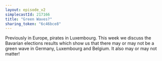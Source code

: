 ```yaml
---
layout: episode_v2
simplecastId: 217166
title: "Green Waves?"
sharing_token: "6c46bce8"
---
```


Previously in Europe, pirates in Luxembourg. This week we discuss the Bavarian elections results which show us that there may or may not be a green wave in Germany, Luxembourg and Belgium. It also may or may not matter! 


